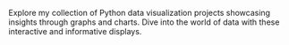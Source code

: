 Explore my collection of Python data visualization projects showcasing insights through graphs and charts. Dive into the world of data with these interactive and informative displays.
